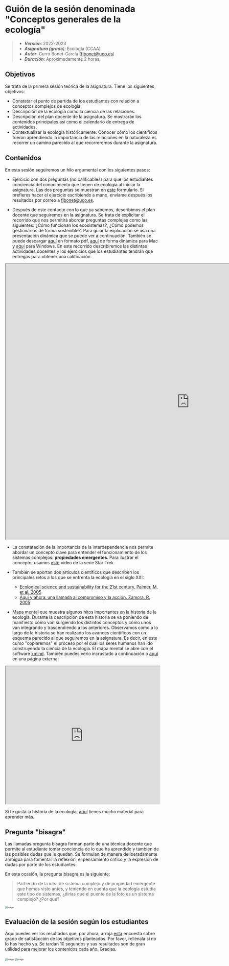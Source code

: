 # Guión de la sesión denominada "Conceptos generales de la ecología"


> + **_Versión_**: 2022-2023
> + **_Asignatura (grado)_**: Ecología (CCAA)
> + **_Autor_**: Curro Bonet-García (fjbonet@uco.es)
> + **_Duración_**: Aproximadamente 2 horas.



## Objetivos 

Se trata de la primera sesión teórica de la asignatura. Tiene los siguientes objetivos:

 + Constatar el punto de partida de los estudiantes con relación a conceptos complejos de ecología.
 + Descripción de la ecología como la ciencia de las relaciones.
 + Descripción del plan docente de la asignatura. Se mostrarán los contenidos principales así como el calendario de entrega de actividades. 
 + Contextualizar la ecología históricamente: Conocer cómo los científicos fueron aprendiendo la importancia de las relaciones en la naturaleza es recorrer un camino parecido al que recorreremos durante la asignatura.

 ## Contenidos
En esta sesión seguiremos un hilo argumental con los siguientes pasos:
+ Ejercicio con dos preguntas (no calificables) para que los estudiantes conciencia del conocimiento que tienen de ecología al iniciar la asignatura. Las dos preguntas se muestran en [este](https://docs.google.com/forms/d/e/1FAIpQLSfowHXCmWr7icMaLpv2k3CjRxE6RgxQ38d9fi_vr_x6ZhMf4g/viewform?usp=sf_link) formulario. Si prefieres hacer el ejercicio escribiendo a mano, envíame después los resultados por correo a fjbonet@uco.es.

+ Después de este contacto con lo que ya sabemos, describimos el plan docente que seguiremos en la asignatura. Se trata de explicitar el recorrido que nos permitirá abordar preguntas complejas como las siguientes: ¿Cómo funcionan los ecosistemas?,  ¿Cómo podemos gestionarlos de forma sostenible?. Para guiar la explicación se usa una presentación dinámica que se puede ver a continuación. También se puede descargar [aquí](https://github.com/aprendiendo-cosas/Te_generalidades_ecologia_ccaa/raw/main/presentacion/plan_docente_ecologia_ccaa_2022_2023.pdf) en formato pdf, [aquí](https://github.com/aprendiendo-cosas/Te_generalidades_ecologia_ccaa/raw/main/presentacion/plan_docente_ecologia_ccaa_2022_2023.zip) de forma dinámica para Mac y [aquí](https://github.com/aprendiendo-cosas/Te_generalidades_ecologia_ccaa/raw/main/presentacion/plan_docente_ecologia_ccaa_2022_2023.exe) para Windows. En este recorrido describiremos las distintas actividades docentes y los ejercicios que los estudiantes tendrán que entregas para obtener una calificación.

<p><iframe src="https://prezi.com/view/h6ZkZMcUYLGRsk58xTXY/embed" width="1200" height="900"> </iframe></p>

+ La constatación de la importancia de la interdependencia nos permite abordar un concepto clave para entender el funcionamiento de los sistemas complejos: **propiedades emergentes**. Para ilustrar el concepto, usamos [este](https://www.youtube.com/watch?v=LSXffX8weME) video de la serie Star Trek. 
+ También se aportan dos artículos científicos que describen los principales retos a los que se enfrenta la ecología en el siglo XXI:
  + [Ecological science and sustainability for the 21st century. Palmer, M. et al. 2005](https://github.com/aprendiendo-cosas/generalidades_ecologia_ccaa/raw/main/biblio/Palmer_et_al-2005-Frontiers_in_Ecology_and_the_Environment.pdf)
  + [Aquí y ahora: una llamada al compromiso y la acción. Zamora. R. 2005](https://github.com/aprendiendo-cosas/generalidades_ecologia_ccaa/raw/main/biblio/zamora_2005.pdf)

+ [Mapa mental](https://github.com/aprendiendo-cosas/generalidades_ecologia_ccaa/raw/main/presentacion/historia_ecologia.xmind) que muestra algunos hitos importantes en la historia de la ecología. Durante la descripción de esta historia se va poniendo de manifiesto cómo van surgiendo los distintos conceptos y cómo unos van integrando y trascendiendo a los anteriores. Observamos cómo a lo largo de la historia se han realizado los avances científicos con un esquema parecido al que seguiremos en la asignatura. Es decir, en este curso "copiaremos" el proceso por el cual los seres humanos han ido construyendo la ciencia de la ecología. El mapa mental se abre con el software [xmind](https://www.xmind.net/). También puedes verlo incrustado a continuación o [aquí](https://rawcdn.githack.com/aprendiendo-cosas/Te_generalidades_ecologia_ccaa/main/presentacion/historia_ecologia.html) en una página externa:

  

<iframe
  src="https://rawcdn.githack.com/aprendiendo-cosas/Te_generalidades_ecologia_ccaa/main/presentacion/historia_ecologia.html"
  style="width:100%; height:450px;"
></iframe>

Si te gusta la historia de la ecología, [aquí](https://esajournals.onlinelibrary.wiley.com/doi/toc/10.1002/(ISSN)2327-6096(CAT)Collections(VI)CollectionsBulletin) tienes mucho material para aprender más. 


## Pregunta "bisagra"

Las llamadas pregunta bisagra forman parte de una técnica docente que permite al estudiante tomar conciencia de lo que ha aprendido y también de las posibles dudas que le quedan. Se formulan de manera deliberadamente ambigua para fomentar la reflexión, el pensamiento crítico y la expresión de dudas por parte de los estudiantes.

En esta ocasión, la pregunta bisagra es la siguiente:

> Partiendo de la idea de sistema complejo y de propiedad emergente que hemos visto antes, y teniendo en cuenta que la ecología estudia este tipo de sistemas, ¿dirías que el puente de la foto es un sistema complejo? ¿Por qué?

<img src="https://github.com/aprendiendo-cosas/Te_generalidades_ecologia_ccaa/raw/main/imagenes/puente_de_alcantara.jpg" alt="image" style="zoom:50%;" />


## Evaluación de la sesión según los estudiantes

Aquí puedes ver los resultados que, por ahora, arroja [esta](https://docs.google.com/forms/d/e/1FAIpQLScbCKaNkzzjV5bH0yek41FO-KS7LtLhT_ilITS_ZR0Z2XJyCA/viewform?usp=sf_link) encuesta sobre grado de satisfacción de los objetivos planteados. Por favor, rellénala si no lo has hecho ya. Se tardan 10 segundos y sus resultados son de gran utilidad para mejorar los contenidos cada año. Gracias.



<img src="https://github.com/aprendiendo-cosas/Te_generalidades_ecologia_ccaa/raw/main/imagenes/cumplimiento_objetivos.png" alt="image" style="zoom:50%;" />

<img src="https://github.com/aprendiendo-cosas/Te_generalidades_ecologia_ccaa/raw/main/imagenes/desempenio_profesor.png" alt="image" style="zoom:50%;" />
